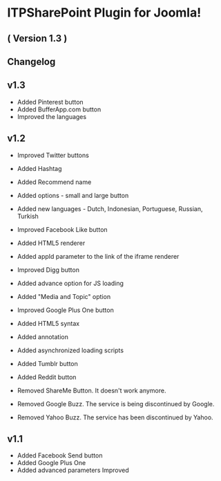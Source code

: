 ITPSharePoint Plugin for Joomla! 
==========================
( Version 1.3 )
--------------------------



Changelog
---------
v1.3
-----
* Added Pinterest button
* Added BufferApp.com button
* Improved the languages

v1.2
-----
* Improved Twitter buttons
 * Added Hashtag
 * Added Recommend name
 * Added options - small and large button
 * Added new languages - Dutch, Indonesian, Portuguese, Russian, Turkish

* Improved Facebook Like button
 * Added HTML5 renderer
 * Added appId parameter to the link of the iframe renderer
 
* Improved Digg button
 * Added advance option for JS loading
 * Added "Media and Topic" option
 
* Improved Google Plus One button
 * Added HTML5 syntax 
 * Added annotation
 * Added asynchronized loading scripts
  
* Added Tumblr button
* Added Reddit button

* Removed ShareMe Button. It doesn't work anymore.
* Removed Google Buzz. The service is being discontinued by Google.
* Removed Yahoo Buzz. The service has been discontinued by Yahoo.

v1.1
------------
* Added Facebook Send button
* Added Google Plus One
* Added advanced parameters
Improved